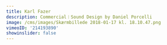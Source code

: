 ```yaml
---
title: Karl Fazer
description: Commercial︱Sound Design by Daniel Porcelli
image: /cms/images/Skærmbillede 2018-01-17 kl. 18.10.47.png
vimeoID: '214193890'
showinslider: false
---
```





















